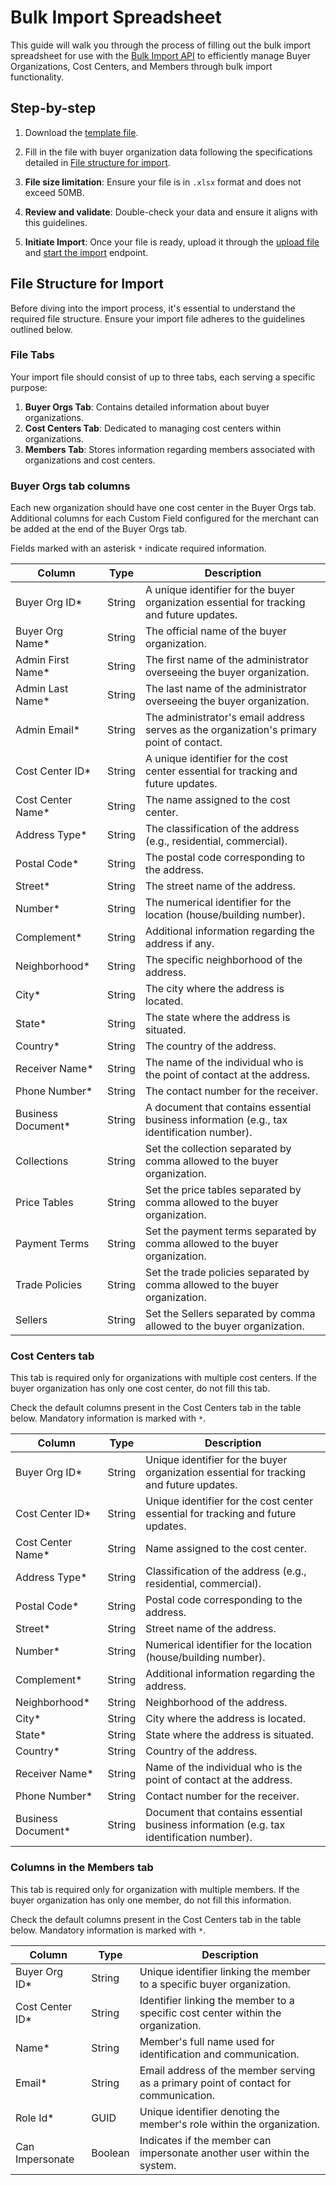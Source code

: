 # Bulk Import Spreadsheet

This guide will walk you through the process of filling out the bulk import spreadsheet for use with the [Bulk Import API](https://developers.vtex.com/docs/api-reference/buyer-organizations) to efficiently manage Buyer Organizations, Cost Centers, and Members through bulk import functionality.

## Step-by-step

1. Download the [template file](https://io.vtex.com.br/b2b-bulk-import/b2b-bulk-import-template.xlsx).
2. Fill in the file with buyer organization data following the specifications detailed in [File structure for import](#file-structure-for-import).

2. **File size limitation**: Ensure your file is in `.xlsx` format and does not exceed 50MB.

3. **Review and validate**: Double-check your data and ensure it aligns with this guidelines.

4. **Initiate Import**: Once your file is ready, upload it through the [upload file](https://developers.vtex.com/docs/api-reference/buyer-organizations#post-/api/b2b/import/buyer-orgs) and [start the import](https://developers.vtex.com/docs/api-reference/buyer-organizations#post-/api/b2b/import/buyer-orgs/-importId-) endpoint.

## File Structure for Import

Before diving into the import process, it's essential to understand the required file structure. Ensure your import file adheres to the guidelines outlined below.

### File Tabs

Your import file should consist of up to three tabs, each serving a specific purpose:

1. **Buyer Orgs Tab**: Contains detailed information about buyer organizations.
2. **Cost Centers Tab**: Dedicated to managing cost centers within organizations.
3. **Members Tab**: Stores information regarding members associated with organizations and cost centers.

### Buyer Orgs tab columns

Each new organization should have one cost center in the Buyer Orgs tab. Additional columns for each Custom Field configured for the merchant can be added at the end of the Buyer Orgs tab.

Fields marked with an asterisk `*` indicate required information.

| Column | Type | Description |
| - | - | - |
| Buyer Org ID* | String | A unique identifier for the buyer organization essential for tracking and future updates.       |
| Buyer Org Name* | String | The official name of the buyer organization. |
| Admin First Name* | String | The first name of the administrator overseeing the buyer organization. |
| Admin Last Name* | String | The last name of the administrator overseeing the buyer organization. |
| Admin Email* | String | The administrator's email address serves as the organization's primary point of contact. |
| Cost Center ID* | String | A unique identifier for the cost center essential for tracking and future updates. |
| Cost Center Name* | String | The name assigned to the cost center. |
| Address Type* | String | The classification of the address (e.g., residential, commercial). |
| Postal Code* | String | The postal code corresponding to the address. |
| Street* | String | The street name of the address. |
| Number* | String | The numerical identifier for the location (house/building number). |
| Complement* | String | Additional information regarding the address if any. |
| Neighborhood* | String | The specific neighborhood of the address. |
| City* | String | The city where the address is located. |
| State* | String | The state where the address is situated. |
| Country* | String | The country of the address. |
| Receiver Name* | String | The name of the individual who is the point of contact at the address. |
| Phone Number* | String | The contact number for the receiver. |
| Business Document*  | String | A document that contains essential business information (e.g., tax identification number). |
| Collections | String | Set the collection separated by comma allowed to the buyer organization. |
| Price Tables | String | Set the price tables separated by comma allowed to the buyer organization. |
| Payment Terms | String | Set the payment terms separated by comma allowed to the buyer organization. |
| Trade Policies | String | Set the trade policies separated by comma allowed to the buyer organization. |
| Sellers | String | Set the Sellers separated by comma allowed to the buyer organization. |

### Cost Centers tab

This tab is required only for organizations with multiple cost centers. If the buyer organization has only one cost center, do not fill this tab.

Check the default columns present in the Cost Centers tab in the table below. Mandatory information is marked with `*`.

| Column | Type | Description |
| - | - | - |
| Buyer Org ID* | String | Unique identifier for the buyer organization essential for tracking and future updates. |
| Cost Center ID* | String | Unique identifier for the cost center essential for tracking and future updates. |
| Cost Center Name* | String | Name assigned to the cost center. |
| Address Type* | String | Classification of the address (e.g., residential, commercial). |
| Postal Code* | String | Postal code corresponding to the address. |
| Street* | String | Street name of the address. |
| Number* | String | Numerical identifier for the location (house/building number). |
| Complement* | String | Additional information regarding the address. |
| Neighborhood* | String | Neighborhood of the address. |
| City* | String | City where the address is located. |
| State* | String | State where the address is situated. |
| Country* | String | Country of the address. |
| Receiver Name* | String | Name of the individual who is the point of contact at the address. |
| Phone Number* | String | Contact number for the receiver. |
| Business Document*| String | Document that contains essential business information (e.g. tax identification number). |

### Columns in the Members tab

This tab is required only for organization with multiple members. If the buyer organization has only one member, do not fill this information.

Check the default columns present in the Cost Centers tab in the table below. Mandatory information is marked with `*`.

| Column | Type | Description |
| - | - | - |
| Buyer Org ID* | String | Unique identifier linking the member to a specific buyer organization. |
| Cost Center ID* | String  | Identifier linking the member to a specific cost center within the organization. |
| Name* | String  | Member's full name used for identification and communication. |
| Email* | String  | Email address of the member serving as a primary point of contact for communication. |
| Role Id* | GUID | Unique identifier denoting the member's role within the organization. |
| Can Impersonate | Boolean | Indicates if the member can impersonate another user within the system. |
